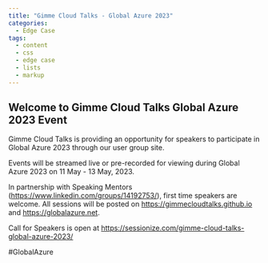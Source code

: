```yaml
---
title: "Gimme Cloud Talks - Global Azure 2023"
categories:
  - Edge Case
tags:
  - content
  - css
  - edge case
  - lists
  - markup
---
```

<!-- Google tag (gtag.js) -->
<script async src="https://www.googletagmanager.com/gtag/js?id=G-VFFBW7ZJ04"></script>
<script>
  window.dataLayer = window.dataLayer || [];
  function gtag(){dataLayer.push(arguments);}
  gtag('js', new Date());

  gtag('config', 'G-VFFBW7ZJ04');
</script>

## Welcome to Gimme Cloud Talks Global Azure 2023 Event ##

Gimme Cloud Talks is providing an opportunity for speakers to participate in Global Azure 2023 through our user group site.  

Events will be streamed live or pre-recorded for viewing during Global Azure 2023 on 11 May - 13 May, 2023.  

In partnership with Speaking Mentors (<https://www.linkedin.com/groups/14192753/>), first time speakers are welcome. All sessions will be posted on <https://gimmecloudtalks.github.io> and <https://globalazure.net>.

Call for Speakers is open at <https://sessionize.com/gimme-cloud-talks-global-azure-2023/>

#GlobalAzure


<script type="text/javascript" src="https://sessionize.com/api/v2/99f6qao8/view/Sessions"></script>

<script type="text/javascript" src="https://sessionize.com/api/v2/99f6qao8/view/SpeakerWall"></script>